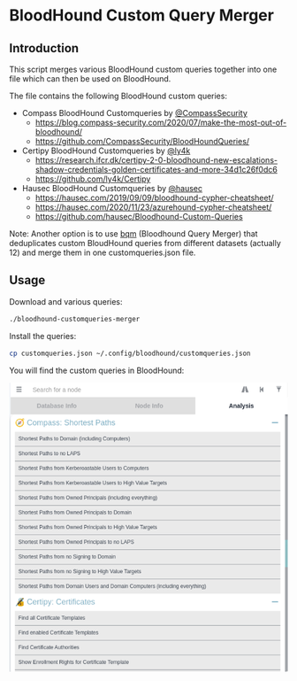 # BloodHound Custom Query Merger

## Introduction

This script merges various BloodHound custom queries together into one file
which can then be used on BloodHound.

The file contains the following BloodHound custom queries:

- Compass BloodHound Customqueries by [@CompassSecurity](https://github.com/CompassSecurity)
  - https://blog.compass-security.com/2020/07/make-the-most-out-of-bloodhound/
  - https://github.com/CompassSecurity/BloodHoundQueries/
- Certipy BloodHound Customqueries by [@ly4k](https://github.com/ly4k)
  - https://research.ifcr.dk/certipy-2-0-bloodhound-new-escalations-shadow-credentials-golden-certificates-and-more-34d1c26f0dc6
  - https://github.com/ly4k/Certipy
- Hausec BloodHound Customqueries by [@hausec](https://github.com/hausec)
  - https://hausec.com/2019/09/09/bloodhound-cypher-cheatsheet/
  - https://hausec.com/2020/11/23/azurehound-cypher-cheatsheet/
  - https://github.com/hausec/Bloodhound-Custom-Queries

Note: Another option is to use [bqm](https://github.com/Acceis/bqm) (Bloodhound Query Merger) that deduplicates custom BloudHound queries from different datasets (actually 12) and merge them in one customqueries.json file.

## Usage

Download and various queries:
```bash
./bloodhound-customqueries-merger
```

Install the queries:
```bash
cp customqueries.json ~/.config/bloodhound/customqueries.json
```

You will find the custom queries in BloodHound:

![Merged BloodHound Custom Queries](bloodhound_queries.png)
